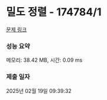 # 밀도 정렬 - 174784/1 

[문제 링크](https://level.goorm.io/exam/174784/%EB%B0%80%EB%8F%84-%EC%A0%95%EB%A0%AC/quiz/1) 

### 성능 요약

메모리: 38.42 MB, 시간: 0.09 ms

### 제출 일자

2025년 02월 19일 09:39:32

